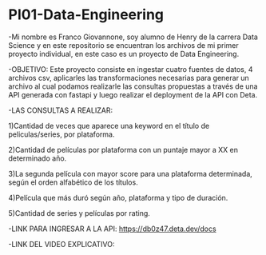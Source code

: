 # PI01-Data-Engineering
-Mi nombre es Franco Giovannone, soy alumno de Henry de la carrera Data Science y en este repositorio se encuentran los archivos de mi primer proyecto individual, en este caso es un proyecto de Data Engineering.

-OBJETIVO: Este proyecto consiste en ingestar cuatro fuentes de datos, 4 archivos csv, aplicarles las transformaciones necesarias para generar un archivo al cual podamos realizarle las consultas propuestas a través de una API generada con fastapi y luego realizar el deployment de la API con Deta.

-LAS CONSULTAS A REALIZAR: 

1)Cantidad de veces que aparece una keyword en el título de peliculas/series, por plataforma.

2)Cantidad de películas por plataforma con un puntaje mayor a XX en determinado año. 

3)La segunda película con mayor score para una plataforma determinada, según el orden alfabético de los títulos. 

4)Película que más duró según año, plataforma y tipo de duración. 

5)Cantidad de series y películas por rating. 

-LINK PARA INGRESAR A LA API: https://db0z47.deta.dev/docs

-LINK DEL VIDEO EXPLICATIVO:
